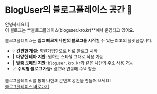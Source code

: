 # BlogUser의 블로그플레이스 공간 🌟

안녕하세요! 👋  
이 블로그는 **블로그플레이스(bloguser.kro.kr)**에서 운영되고 있어요.  

블로그플레이스는 **쉽고 빠르게 나만의 블로그를 시작**할 수 있는 최고의 플랫폼입니다.  
- 💡 **간편한 개설:** 회원가입만으로 바로 블로그 시작  
- 🎨 **다양한 테마 지원:** 원하는 스타일 그대로 적용 가능  
- 🔗 **맞춤 도메인 지원:** `bloguser.kro.kr`과 같은 나만의 주소 사용 가능  
- 📈 **수익형 블로그 가능:** 광고와 연결해 수익 창출  

블로그플레이스를 통해 나만의 콘텐츠 공간을 만들어 보세요!  
[블로그플레이스 바로가기](https://bloguser.kro.kr)
